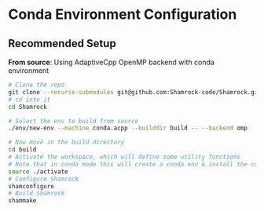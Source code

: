 # Conda Environment Configuration

## Recommended Setup

**From source**: Using AdaptiveCpp OpenMP backend with conda environment

```bash
# Clone the repo
git clone --recurse-submodules git@github.com:Shamrock-code/Shamrock.git
# cd into it
cd Shamrock

# Select the env to build from source
./env/new-env --machine conda.acpp --builddir build -- --backend omp

# Now move in the build directory
cd build
# Activate the workspace, which will define some utility functions
# Note that in conda mode this will create a conda env & install the correct packages
source ./activate
# Configure Shamrock
shamconfigure
# Build Shamrock
shammake
```

